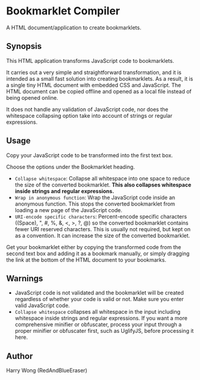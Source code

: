 # Bookmarklet Compiler
A HTML document/application to create bookmarklets.

## Synopsis
This HTML application transforms JavaScript code to bookmarklets.

It carries out a very simple and straightforward transformation, and it is intended as a small fast solution into creating bookmarklets. As a result, it is a single tiny HTML document with embedded CSS and JavaScript. The HTML document can be copied offline and opened as a local file instead of being opened online.

It does not handle any validation of JavaScript code, nor does the whitespace collapsing option take into account of strings or regular expressions.

## Usage

Copy your JavaScript code to be transformed into the first text box.

Choose the options under the Bookmarklet heading.
- `Collapse whitespace`: Collapse all whitespace into one space to reduce the size of the converted bookmarklet. **This also collapses whitespace inside strings and regular expressions.**
- `Wrap in anonymous function`: Wrap the JavaScript code inside an anonymous function. This stops the converted bookmarklet from loading a new page of the JavaScript code.
- `URI-encode specific characters`: Percent-encode specific characters ((Space), ", #, %, &, <, >, ?, @) so the converted bookmarklet contains fewer URI reserved characters. This is usually not required, but kept on as a convention. It can increase the size of the converted bookmarklet.

Get your bookmarklet either by copying the transformed code from the second text box and adding it as a bookmark manually, or simply dragging the link at the bottom of the HTML document to your bookmarks.

## Warnings
- JavaScript code is not validated and the bookmarklet will be created regardless of whether your code is valid or not. Make sure you enter valid JavaScript code.
- `Collapse whitespace` collapses all whitespace in the input including whitespace inside strings and regular expressions. If you want a more comprehensive minifier or obfuscater, process your input through a proper minifier or obfuscater first, such as UglifyJS, before processing it here.

## Author
Harry Wong (RedAndBlueEraser)
